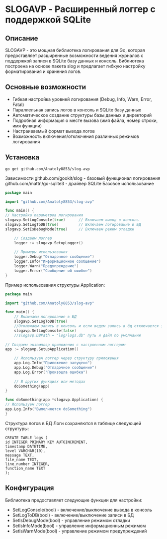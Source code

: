 # SLOGAVP - Расширенный логгер с поддержкой SQLite
<h2>Описание</h2>
  <p>SLOGAVP - это мощная библиотека логирования для Go, 
     которая предоставляет расширенные возможности ведения 
     журналов с поддержкой записи в SQLite базу данных и консоль. 
     Библиотека построена на основе пакета slog и предлагает гибкую настройку
     форматирования и хранения логов.</p>
<h2>Основные возможности</h2>
  <ul>
    <li>Гибкая настройка уровней логирования (Debug, Info, Warn, Error, Fatal)</li>
    <li>Параллельная запись логов в консоль и SQLite базу данных</li>
    <li>Автоматическое создание структуры базы данных и директорий</li>
    <li>Подробная информация о месте вызова (имя файла, номер строки, имя функции)</li>
    <li>Настраиваемый формат вывода логов</li>
    <li>Возможность включения/отключения различных режимов логирования</li>
  </ul>

## Установка

```shell
go get github.com/Anatoly8853/slog-avp
```

Зависимости
github.com/gookit/slog - базовый функционал логирования
github.com/mattn/go-sqlite3 - драйвер SQLite
Базовое использование

```go
package main

import "github.com/Anatoly8853/slog-avp"

func main() {
// Настройка параметров логирования
slogavp.SetLogConsole(true)      // Включаем вывод в консоль
slogavp.SetLogToDB(true)         // Включаем логирование в БД
slogavp.SetIsDebugMode(true)     // Включаем режим отладки

    // Создаем логгер
    logger := slogavp.SetupLogger()
    
    // Примеры использования
    logger.Debug("Отладочное сообщение")
    logger.Info("Информационное сообщение")
    logger.Warn("Предупреждение")
    logger.Error("Сообщение об ошибке")
}
```

Пример использования структуры Application:
```go
package main

import "github.com/Anatoly8853/slog-avp"

func main() {
	// Включаем логирование в БД
	slogavp.SetLogToDB(true)
	//Отключаем запись в консоль и если ведем запись в бд отключается запись в файл
	slogavp.SetLogConsole(false)
	//slogavp.DBPath = "log/logs.db" путь и файл по умолчанию
	
// Создаем экземпляр приложения с настроенным логгером
app := slogavp.SetupApplication()

    // Используем логгер через структуру приложения
    app.Log.Info("Приложение запущено")
    app.Log.Debug("Отладочное сообщение")
    app.Log.Error("Произошла ошибка")
    
    // В других функциях или методах
    doSomething(app)
}

func doSomething(app *slogavp.Application) {
// Используем логгер
app.Log.Info("Выполняется doSomething")
}
```


Структура логов в БД
Логи сохраняются в таблице следующей структуры:

```SQLite
CREATE TABLE logs (
id INTEGER PRIMARY KEY AUTOINCREMENT,
timestamp DATETIME,
level VARCHAR(10),
message TEXT,
file_name TEXT,
line_number INTEGER,
function_name TEXT
);
```

<h2>Конфигурация</h2>
  <p>Библиотека предоставляет следующие функции для настройки:</p>
  <ul>
    <li>SetLogConsole(bool) - включение/выключение вывода в консоль</li>
    <li>SetLogToDB(bool) - включение/выключение записи в БД</li>
    <li>SetIsDebugMode(bool) - управление режимом отладки</li>
    <li>SetIsInfoMode(bool) - управление информационным режимом</li>
    <li>SetIsWarnMode(bool) - управление режимом предупреждений</li>
  </ul>